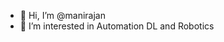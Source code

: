 - 👋 Hi, I’m @manirajan
- 👀 I’m interested in Automation DL and Robotics
<!---
manirajanvn/manirajanvn is a ✨ special ✨ repository because its `README.md` (this file) appears on your GitHub profile.
You can click the Preview link to take a look at your changes.
--->
